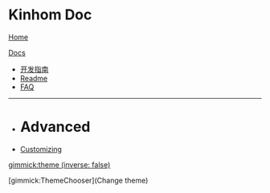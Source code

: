# Kinhom Doc

[Home](index.md)

[Docs]()

  * [开发指南](eclipse.md)
  * [Readme](readme.md)
  * [FAQ](faq.md)
  - - - -
  * # Advanced
  * [Customizing](customizing.md)


[gimmick:theme (inverse: false)](spacelab)

[gimmick:ThemeChooser](Change theme)
